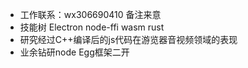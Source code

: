 - 工作联系：wx306690410 备注来意
- 技能树 Electron node-ffi wasm rust 
- 研究经过C++编译后的js代码在游览器音视频领域的表现
- 业余钻研node Egg框架二开
